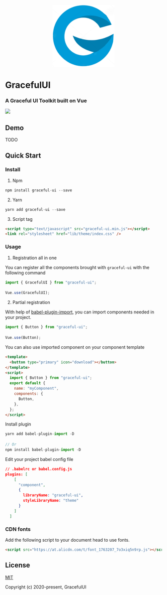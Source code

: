 <p align="center">
    <a href="#">
        <img width="200" src="./assets/logo.png">
    </a>
</p>

<h1>
GracefulUI
    <h3>A Graceful UI Toolkit built on Vue</h3>
</h1>

[![](https://circleci.com/gh/chenxiaoyao6228/graceful-ui.svg?style=shield)]()

## Demo

TODO

## Quick Start

### Install

1. Npm

```js
npm install graceful-ui --save
```

2. Yarn

```js
yarn add graceful-ui --save
```

3. Script tag

```html
<script type="text/javascript" src="graceful-ui.min.js"></script>
<link rel="stylesheet" href="lib/theme/index.css" />
```

### Usage

1. Registration all in one

You can register all the components brought with `graceful-ui` with the following command

```js
import { GracefulUI } from "graceful-ui";

Vue.use(GracefulUI);
```

2. Partial registration

With help of [babel-plugin-import](https://www.npmjs.com/package/babel-plugin-component), you can import components needed in your project.

```js
import { Button } from "graceful-ui";

Vue.use(Button);
```

You can also use imported component on your component template

```html
<template>
  <button type="primary" icon="download"></button>
</template>
<script>
  import { Button } from "graceful-ui";
  export default {
    name: "myComponent",
    components: {
      Button,
    },
  };
</script>
```

Install plugin

```js
yarn add babel-plugin-import -D

// Or
npm install babel-plugin-import -D
```

Edit your project babel config file

```json
// .babelrc or babel.config.js
plugins: [
    [
      "component",
      {
        libraryName: "graceful-ui",
        styleLibraryName: "theme"
      }
    ]
  ]
```

### CDN fonts

Add the following script to your document head to use fonts.

```html
<script src="https://at.alicdn.com/t/font_1763207_7o3xiq5n9rp.js"></script>
```

## License

[MIT](http://opensource.org/licenses/MIT)

Copyright (c) 2020-present, GracefulUI
